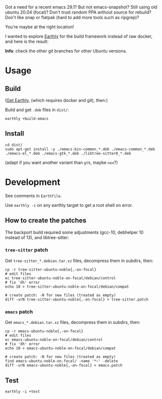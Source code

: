 Got a need for a recent emacs 29.1?
But not emacs-snapshot?
Still using old ubuntu 20.04 (focal)?
Don't trust random PPA without source for rebuild?
Don't like snap or flatpak (hard to add more tools such as ripgrep)?

You're maybe at the right location!

I wanted to explore [Earthly](https://docs.earthly.dev/) for the build framework instead of raw docker, and here is the result:

**Info**: check the other git branches for other Ubuntu versions.

# Usage
## Build
([Get Earthly](https://docs.earthly.dev/), (which requires docker and git), then:)

Build and get `.deb` files in `dist/`:
```shell
earthly +build-emacs
```

## Install
```shell
cd dist/
sudo apt-get install -y ./emacs-bin-common_*.deb ./emacs-common_*.deb ./emacs-el_*.deb ./emacs-gtk_*.deb ./libtree-sitter0_*.deb
```
(adapt if you want another variant than `gtk`, maybe `nox`?)

# Development
See comments in `Earthfile`.

Use `earthly -i` on any earthly target to get a root shell on error.

## How to create the patches
The backport build required some adjustments (gcc-10, debhelper 10 instead of 13), and libtree-sitter:

### `tree-sitter` patch
Get `tree-sitter_*.debian.tar.xz` files, decompress them in subdirs, then:

```shell
cp -r tree-sitter-ubuntu-noble{,-on-focal}
# edit files
ec tree-sitter-ubuntu-noble-on-focal/debian/control
# fix 'dh' error
echo 10 > tree-sitter-ubuntu-noble-on-focal/debian/compat

# create patch: -N for new files (treated as empty)
diff -urN tree-sitter-ubuntu-noble{,-on-focal} > tree-sitter.patch
```

### `emacs` patch
Get `emacs_*.debian.tar.xz` files, decompress them in subdirs, then:

```shell
cp -r emacs-ubuntu-noble{,-on-focal}
# edit files
ec emacs-ubuntu-noble-on-focal/debian/control
# fix 'dh' error
echo 10 > emacs-ubuntu-noble-on-focal/debian/compat

# create patch: -N for new files (treated as empty)
find emacs-ubuntu-noble-on-focal/ -name '*~' -delete
diff -urN emacs-ubuntu-noble{,-on-focal} > emacs.patch
```

## Test
```shell
earthly -i +test
```
